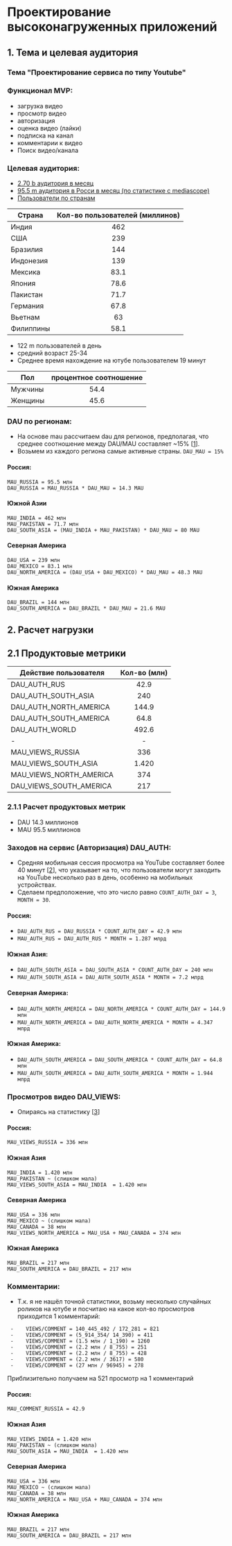 # Проектирование высоконагруженных приложений

## 1. Тема и целевая аудитория

### Тема "Проектирование сервиса по типу Youtube"

### Функционал MVP:
- загрузка видео
- просмотр видео
- авторизация
- оценка видео (лайки)
- подписка на канал
- комментарии к видео
- Поиск видео/канала

### Целевая аудитория:
- [2.70 b аудитория в месяц](https://www.globalmediainsight.com/blog/youtube-users-statistics/)
- [95.5 m аудитория в Росси в месяц (по статистике с mediascope)](https://mediascope.net/data/#internet)
- [Пользователи по странам](https://www.statista.com/topics/2019/youtube/#topicOverview)

| Страна    |  Кол-во пользователей (миллинов)  |
  |-----------|:---------------------------------:|
| Индия     |                462                |
| США       |                239                |
| Бразилия  |                144                |
| Индонезия |                139                |
| Мексика   |               83.1                |
| Япония    |               78.6                |
| Пакистан  |               71.7                |
| Германия  |               67.8                |
| Вьетнам   |                63                 |
| Филиппины |               58.1                |
    
- 122 m пользователей в день
- средний возраст 25-34
- Среднее время нахождение на ютубе пользователем 19 минут

| Пол       | процентное соотношение |
|-----------|:----------------------:|
| Мужчины   |          54.4          |
| Женщины   |          45.6          |


### DAU по регионам:

- На основе mau рассчитаем dau для регионов, предполагая, что среднее соотношение между DAU/MAU составляет ~15% [[1](https://userpilot.com/blog/dau-mau-ratio/)]. 
- Возьмем из каждого региона самые активные страны.
```DAU_MAU = 15%```
#### Россия:
    MAU_RUSSIA = 95.5 млн
    DAU_RUSSIA = MAU_RUSSIA * DAU_MAU = 14.3 MAU
#### Южной Азии
    MAU_INDIA = 462 млн
    MAU_PAKISTAN = 71.7 млн
    DAU_SOUTH_ASIA = (MAU_INDIA + MAU_PAKISTAN) * DAU_MAU = 80 MAU
#### Северная Америка
    DAU_USA = 239 млн
    DAU_MEXICO = 83.1 млн
    DAU_NORTH_AMERICA = (DAU_USA + DAU_MEXICO) * DAU_MAU = 48.3 MAU
#### Южная Америка
    DAU_BRAZIL = 144 млн
    DAU_SOUTH_AMERICA = DAU_BRAZIL * DAU_MAU = 21.6 MAU
## 2. Расчет нагрузки

## 2.1 Продуктовые метрики

| Действие пользователя   | Кол-во (млн) |
|-------------------------|:------------:|
| DAU_AUTH_RUS            |     42.9     |
| DAU_AUTH_SOUTH_ASIA     |     240      |
| DAU_AUTH_NORTH_AMERICA  |    144.9     |
| DAU_AUTH_SOUTH_AMERICA  |     64.8     |
| DAU_AUTH_WORLD          |    492.6     |
| -                       |      -       |
| MAU_VIEWS_RUSSIA        |     336      |
| MAU_VIEWS_SOUTH_ASIA    |    1.420     |
| MAU_VIEWS_NORTH_AMERICA |     374      |
| DAU_VIEWS_SOUTH_AMERICA |     217      |


### 2.1.1 Расчет продуктовых метрик
- DAU 14.3 миллионов
- MAU 95.5 миллионов

### Заходов на сервис (Авторизация) DAU_AUTH:
- Средняя мобильная сессия просмотра на YouTube составляет более 40 минут [[2](https://www.omnicoreagency.com/youtube-statistics/)], что указывает на то, что пользователи могут заходить на YouTube несколько раз в день, особенно на мобильных устройствах.
- Сделаем предположение, что это число равно 
```COUNT_AUTH_DAY = 3```,
```MONTH = 30```.
#### Россия:
- ```DAU_AUTH_RUS = DAU_RUSSIA * COUNT_AUTH_DAY = 42.9 млн```
- ```MAU_AUTH_RUS = DAU_AUTH_RUS * MONTH = 1.287 млрд```
#### Южная Азия:
- ```DAU_AUTH_SOUTH_ASIA = DAU_SOUTH_ASIA * COUNT_AUTH_DAY = 240 млн```
- ```MAU_AUTH_SOUTH_ASIA = DAU_AUTH_SOUTH_ASIA * MONTH = 7.2 млрд```
#### Северная Америка:
- ```DAU_AUTH_NORTH_AMERICA = DAU_NORTH_AMERICA * COUNT_AUTH_DAY = 144.9 млн```
- ```MAU_AUTH_NORTH_AMERICA = DAU_AUTH_NORTH_AMERICA * MONTH = 4.347 млрд```
#### Южная Америка:
- ```DAU_AUTH_SOUTH_AMERICA = DAU_SOUTH_AMERICA * COUNT_AUTH_DAY = 64.8 млн```
- ```MAU_AUTH_SOUTH_AMERICA = DAU_AUTH_SOUTH_AMERICA * MONTH = 1.944 млрд```

### Просмотров видео DAU_VIEWS:
- Опираясь на статистику [[3](https://www.globalmediainsight.com/blog/youtube-users-statistics/)]
#### Россия:
    MAU_VIEWS_RUSSIA = 336 млн
#### Южная Азия
    MAU_INDIA = 1.420 млн
    MAU_PAKISTAN ~ (слишком мала)
    MAU_VIEWS_SOUTH_ASIA = MAU_INDIA  = 1.420 млн
#### Северная Америка
    MAU_USA = 336 млн
    MAU_MEXICO ~ (слишком мала)
    MAU_CANADA = 38 млн
    MAU_VIEWS_NORTH_AMERICA = MAU_USA + MAU_CANADA = 374 млн
#### Южная Америка
    MAU_BRAZIL = 217 млн
    MAU_SOUTH_AMERICA = DAU_BRAZIL = 217 млн

### Комментарии:
- Т.к. я не нашёл точной статистики, возьму несколько случайных роликов на ютубе и посчитаю на какое кол-во просмотров приходится 1 комментарий:
 ``` -    VIEWS/COMMENT = 156_000 / 1_120 = 139
  -    VIEWS/COMMENT = 140_445_492 / 172_281 = 821
  -    VIEWS/COMMENT = (5_914_354/ 14_390) = 411
  -    VIEWS/COMMENT = (1.5 млн / 1_190) = 1260
  -    VIEWS/COMMENT = (2.2 млн / 8_755) = 251
  -    VIEWS/COMMENT = (2.2 млн / 8_755) = 428
  -    VIEWS/COMMENT = (2.2 млн / 3617) = 580
  -    VIEWS/COMMENT = (27 млн / 96945) = 278
  ```
  Приблизительно получаем на 521 просмотр на 1 комментарий
#### Россия:
    MAU_COMMENT_RUSSIA = 42.9 
#### Южная Азия
    MAU_VIEWS_INDIA = 1.420 млн
    MAU_PAKISTAN ~ (слишком мала)
    MAU_SOUTH_ASIA = MAU_INDIA  = 1.420 млн
#### Северная Америка
    MAU_USA = 336 млн
    MAU_MEXICO ~ (слишком мала)
    MAU_CANADA = 38 млн
    MAU_NORTH_AMERICA = MAU_USA + MAU_CANADA = 374 млн
#### Южная Америка
    MAU_BRAZIL = 217 млн
    MAU_SOUTH_AMERICA = DAU_BRAZIL = 217 млн
